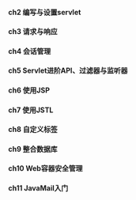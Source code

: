 #### ch2 编写与设置servlet
#### ch3 请求与响应
#### ch4 会话管理
#### ch5 Servlet进阶API、过滤器与监听器
#### ch6 使用JSP
#### ch7 使用JSTL
#### ch8 自定义标签
#### ch9 整合数据库
#### ch10 Web容器安全管理
#### ch11 JavaMail入门
